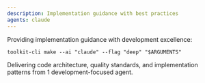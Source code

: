```yaml
---
description: Implementation guidance with best practices
agents: claude
---
```


Providing implementation guidance with development excellence:

`toolkit-cli make --ai "claude" --flag "deep" "$ARGUMENTS"`

Delivering code architecture, quality standards, and implementation patterns from 1 development-focused agent.
